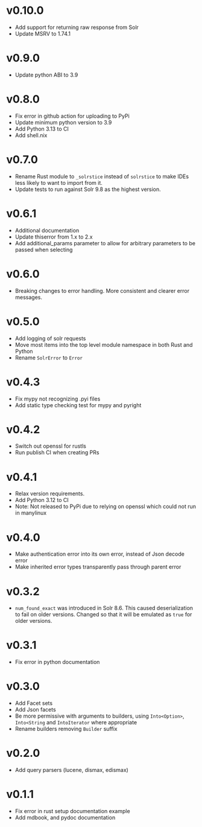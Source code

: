 # v0.10.0
* Add support for returning raw response from Solr
* Update MSRV to 1.74.1

# v0.9.0

* Update python ABI to 3.9

# v0.8.0

* Fix error in github action for uploading to PyPi
* Update minimum python version to 3.9
* Add Python 3.13 to CI
* Add shell.nix

# v0.7.0

* Rename Rust module to `_solrstice` instead of `solrstice` to make IDEs less likely to want to import from it.
* Update tests to run against Solr 9.8 as the highest version.

# v0.6.1

* Additional documentation
* Update thiserror from 1.x to 2.x
* Add additional_params parameter to allow for arbitrary parameters to be passed when selecting

# v0.6.0

* Breaking changes to error handling. More consistent and clearer error messages.

# v0.5.0

* Add logging of solr requests
* Move most items into the top level module namespace in both Rust and Python
* Rename `SolrError` to `Error`

# v0.4.3

* Fix mypy not recognizing .pyi files
* Add static type checking test for mypy and pyright

# v0.4.2

* Switch out openssl for rustls
* Run publish CI when creating PRs

# v0.4.1

* Relax version requirements.
* Add Python 3.12 to CI
* Note: Not released to PyPi due to relying on openssl which could not run in manylinux

# v0.4.0

* Make authentication error into its own error, instead of Json decode error
* Make inherited error types transparently pass through parent error

# v0.3.2

* `num_found_exact` was introduced in Solr 8.6. This caused deserialization to fail on older versions.
  Changed so that it will be emulated as `true` for older versions.

# v0.3.1

* Fix error in python documentation

# v0.3.0

* Add Facet sets
* Add Json facets
* Be more permissive with arguments to builders, using `Into<Option>`, `Into<String` and `IntoIterator` where
  appropriate
* Rename builders removing `Builder` suffix

# v0.2.0

* Add query parsers (lucene, dismax, edismax)

# v0.1.1

* Fix error in rust setup documentation example
* Add mdbook, and pydoc documentation